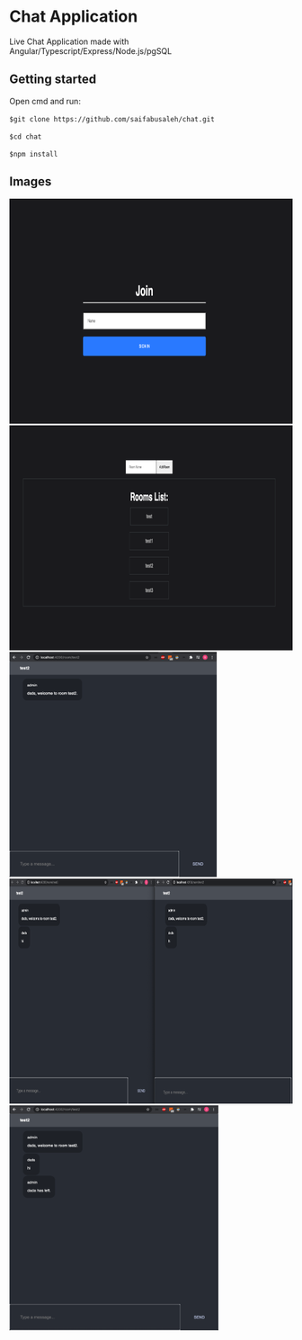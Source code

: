 # Chat Application

Live Chat Application made with Angular/Typescript/Express/Node.js/pgSQL

## Getting started

Open cmd and run:

 ``$git clone https://github.com/saifabusaleh/chat.git``

``$cd chat``

``$npm install``


## Images


<img src="images/1.png" alt="img1" height="400">

<img src="images/2.png" alt="img2" height="400">

<img src="images/3.png" alt="img3" height="400">

<img src="images/4.png" alt="img4" height="400">

<img src="images/5.png" alt="img5" height="400">

